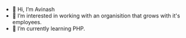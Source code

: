 - 👋 Hi, I’m Avinash
- 👀 I’m interested in working with an organisition that grows with it's employees. 
- 🌱 I’m currently learning PHP.

<!---
NashPro-new/NashPro-new is a ✨ special ✨ repository because its `README.md` (this file) appears on your GitHub profile.
You can click the Preview link to take a look at your changes. - 📫 How to reach me? https://www.linkedin.com/in/avinashdeepaksugyan
--->
